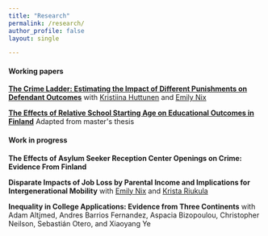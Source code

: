 ```yaml
---
title: "Research"
permalink: /research/
author_profile: false
layout: single

---
```

#### Working papers


[**The Crime Ladder: Estimating the Impact of Different Punishments on Defendant Outcomes**](/assets/docs/ladder.pdf) with [Kristiina Huttunen](https://sites.google.com/site/krhuttunen/) and [Emily Nix](https://sites.google.com/site/emilyenix/)

[**The Effects of Relative School Starting Age on Educational Outcomes in Finland**](/assets/docs/wp84.pdf)  Adapted from master's thesis

#### Work in progress
**The Effects of Asylum Seeker Reception Center Openings on Crime: Evidence From Finland**

**Disparate Impacts of Job Loss by Parental Income and Implications for Intergenerational Mobility** with [Emily Nix](https://sites.google.com/site/emilyenix/) and [Krista Riukula](https://sites.google.com/view/kristariukula/)

**Inequality in College Applications: Evidence from Three Continents** with Adam Altjmed, Andres Barrios Fernandez, Aspacia Bizopoulou, Christopher Neilson, Sebastián Otero, and Xiaoyang Ye
